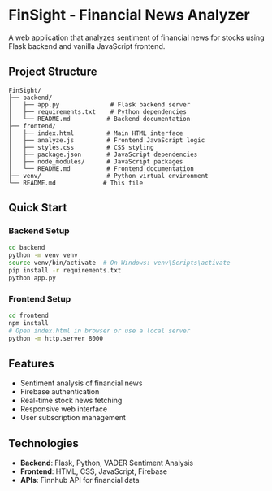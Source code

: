 # FinSight - Financial News Analyzer

A web application that analyzes sentiment of financial news for stocks using Flask backend and vanilla JavaScript frontend.

## Project Structure

```
FinSight/
├── backend/
│   ├── app.py              # Flask backend server
│   ├── requirements.txt    # Python dependencies
│   └── README.md          # Backend documentation
├── frontend/
│   ├── index.html         # Main HTML interface
│   ├── analyze.js         # Frontend JavaScript logic
│   ├── styles.css         # CSS styling
│   ├── package.json       # JavaScript dependencies
│   ├── node_modules/      # JavaScript packages
│   └── README.md          # Frontend documentation
├── venv/                  # Python virtual environment
└── README.md             # This file
```

## Quick Start

### Backend Setup
```bash
cd backend
python -m venv venv
source venv/bin/activate  # On Windows: venv\Scripts\activate
pip install -r requirements.txt
python app.py
```

### Frontend Setup
```bash
cd frontend
npm install
# Open index.html in browser or use a local server
python -m http.server 8000
```

## Features
- Sentiment analysis of financial news
- Firebase authentication
- Real-time stock news fetching
- Responsive web interface
- User subscription management

## Technologies
- **Backend**: Flask, Python, VADER Sentiment Analysis
- **Frontend**: HTML, CSS, JavaScript, Firebase
- **APIs**: Finnhub API for financial data